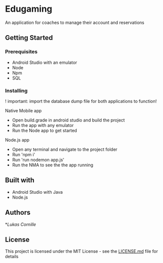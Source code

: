 # Edugaming
An application for coaches to manage their account and reservations

## Getting Started
### Prerequisites
*  Android Studio with an emulator
*  Node
*  Npm
*  SQL

### Installing
! important: import the database dump file for both applications to function!

Native Mobile app
*  Open build.grade in android studio and build the project
*  Run the app with any emulator
*  Run the Node app to get started

Node.js app
*  Open any terminal and navigate to the project folder
*  Run 'npm i'
*  Run 'run nodemon app.js'
*  Run the NMA to see the the app running

## Built with
*  Android Studio with Java
*  Node.js

## Authors
**Lukas Cornille*

## License
This project is licensed under the MIT License - see the [LICENSE.md](LICENSE.md) file for details
